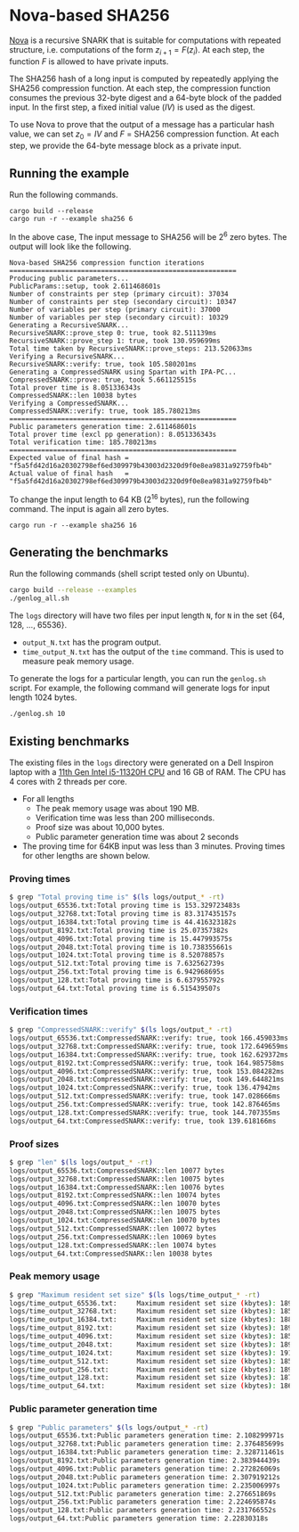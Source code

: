 # Nova-based SHA256
 
[Nova](https://github.com/microsoft/Nova) is a recursive SNARK that is suitable for computations with repeated structure, i.e. computations of the form $z_{i+1} = F(z_i)$. At each step, the function $F$ is allowed to have private inputs.

The SHA256 hash of a long input is computed by repeatedly applying the SHA256 compression function. At each step, the compression function consumes the previous 32-byte digest and a 64-byte block of the padded input. In the first step, a fixed initial value ($IV$) is used as the digest.

To use Nova to prove that the output of a message has a particular hash value, we can set $z_0 = IV$ and $F$ = SHA256 compression function. At each step, we provide the 64-byte message block as a private input.

## Running the example
Run the following commands.
```
cargo build --release
cargo run -r --example sha256 6
```
In the above case, The input message to SHA256 will be $2^6$ zero bytes. The output will look like the following.
```
Nova-based SHA256 compression function iterations
=========================================================
Producing public parameters...
PublicParams::setup, took 2.611468601s 
Number of constraints per step (primary circuit): 37034
Number of constraints per step (secondary circuit): 10347
Number of variables per step (primary circuit): 37000
Number of variables per step (secondary circuit): 10329
Generating a RecursiveSNARK...
RecursiveSNARK::prove_step 0: true, took 82.511139ms 
RecursiveSNARK::prove_step 1: true, took 130.959699ms 
Total time taken by RecursiveSNARK::prove_steps: 213.520633ms
Verifying a RecursiveSNARK...
RecursiveSNARK::verify: true, took 105.580201ms
Generating a CompressedSNARK using Spartan with IPA-PC...
CompressedSNARK::prove: true, took 5.661125515s
Total prover time is 8.051336343s
CompressedSNARK::len 10038 bytes
Verifying a CompressedSNARK...
CompressedSNARK::verify: true, took 185.780213ms
=========================================================
Public parameters generation time: 2.611468601s 
Total prover time (excl pp generation): 8.051336343s
Total verification time: 185.780213ms
=========================================================
Expected value of final hash = "f5a5fd42d16a20302798ef6ed309979b43003d2320d9f0e8ea9831a92759fb4b"
Actual value of final hash   = "f5a5fd42d16a20302798ef6ed309979b43003d2320d9f0e8ea9831a92759fb4b"
```

To change the input length to 64 KB ($2^{16}$ bytes), run the following command. The input is again all zero bytes.
```
cargo run -r --example sha256 16
```

## Generating the benchmarks
Run the following commands (shell script tested only on Ubuntu).
```bash
cargo build --release --examples
./genlog_all.sh
```
The `logs` directory will have two files per input length `N`, for `N` in the set {64, 128, ..., 65536}.

- `output_N.txt` has the program output.
- `time_output_N.txt` has the output of the `time` command. This is used to measure peak memory usage.

To generate the logs for a particular length, you can run the `genlog.sh` script. For example, the following command will generate logs for input length 1024 bytes.
```
./genlog.sh 10
```
## Existing benchmarks
The existing files in the `logs` directory were generated on a Dell Inspiron laptop with a [11th Gen Intel i5-11320H CPU](https://ark.intel.com/content/www/us/en/ark/products/217183/intel-core-i511320h-processor-8m-cache-up-to-4-50-ghz-with-ipu.html) and 16 GB of RAM. The CPU has 4 cores with 2 threads per core.
- For all lengths
  - The peak memory usage was about 190 MB.
  - Verification time was less than 200 milliseconds.
  - Proof size was about 10,000 bytes.
  - Public parameter generation time was about 2 seconds
- The proving time for 64KB input was less than 3 minutes. Proving times for other lengths are shown below.

### Proving times
```bash
$ grep "Total proving time is" $(ls logs/output_* -rt)
logs/output_65536.txt:Total proving time is 153.329723483s
logs/output_32768.txt:Total proving time is 83.317435157s
logs/output_16384.txt:Total proving time is 44.416323182s
logs/output_8192.txt:Total proving time is 25.07357382s
logs/output_4096.txt:Total proving time is 15.447993575s
logs/output_2048.txt:Total proving time is 10.738355661s
logs/output_1024.txt:Total proving time is 8.52078857s
logs/output_512.txt:Total proving time is 7.632562739s
logs/output_256.txt:Total proving time is 6.942968695s
logs/output_128.txt:Total proving time is 6.637955792s
logs/output_64.txt:Total proving time is 6.515439507s
```

### Verification times
```bash
$ grep "CompressedSNARK::verify" $(ls logs/output_* -rt)
logs/output_65536.txt:CompressedSNARK::verify: true, took 166.459033ms
logs/output_32768.txt:CompressedSNARK::verify: true, took 172.649659ms
logs/output_16384.txt:CompressedSNARK::verify: true, took 162.629372ms
logs/output_8192.txt:CompressedSNARK::verify: true, took 164.985758ms
logs/output_4096.txt:CompressedSNARK::verify: true, took 153.084282ms
logs/output_2048.txt:CompressedSNARK::verify: true, took 149.644821ms
logs/output_1024.txt:CompressedSNARK::verify: true, took 136.47942ms
logs/output_512.txt:CompressedSNARK::verify: true, took 147.028666ms
logs/output_256.txt:CompressedSNARK::verify: true, took 142.876465ms
logs/output_128.txt:CompressedSNARK::verify: true, took 144.707355ms
logs/output_64.txt:CompressedSNARK::verify: true, took 139.618166ms
```

### Proof sizes
```bash
$ grep "len" $(ls logs/output_* -rt)
logs/output_65536.txt:CompressedSNARK::len 10077 bytes
logs/output_32768.txt:CompressedSNARK::len 10075 bytes
logs/output_16384.txt:CompressedSNARK::len 10076 bytes
logs/output_8192.txt:CompressedSNARK::len 10074 bytes
logs/output_4096.txt:CompressedSNARK::len 10070 bytes
logs/output_2048.txt:CompressedSNARK::len 10075 bytes
logs/output_1024.txt:CompressedSNARK::len 10070 bytes
logs/output_512.txt:CompressedSNARK::len 10072 bytes
logs/output_256.txt:CompressedSNARK::len 10069 bytes
logs/output_128.txt:CompressedSNARK::len 10074 bytes
logs/output_64.txt:CompressedSNARK::len 10038 bytes
```

### Peak memory usage
```bash
$ grep "Maximum resident set size" $(ls logs/time_output_* -rt)
logs/time_output_65536.txt:     Maximum resident set size (kbytes): 189124
logs/time_output_32768.txt:     Maximum resident set size (kbytes): 185732
logs/time_output_16384.txt:     Maximum resident set size (kbytes): 188660
logs/time_output_8192.txt:      Maximum resident set size (kbytes): 189748
logs/time_output_4096.txt:      Maximum resident set size (kbytes): 185940
logs/time_output_2048.txt:      Maximum resident set size (kbytes): 189444
logs/time_output_1024.txt:      Maximum resident set size (kbytes): 191332
logs/time_output_512.txt:       Maximum resident set size (kbytes): 185540
logs/time_output_256.txt:       Maximum resident set size (kbytes): 189904
logs/time_output_128.txt:       Maximum resident set size (kbytes): 187456
logs/time_output_64.txt:        Maximum resident set size (kbytes): 186700
```
### Public parameter generation time
```bash
$ grep "Public parameters" $(ls logs/output_* -rt)
logs/output_65536.txt:Public parameters generation time: 2.108299971s 
logs/output_32768.txt:Public parameters generation time: 2.376485699s 
logs/output_16384.txt:Public parameters generation time: 2.328711461s 
logs/output_8192.txt:Public parameters generation time: 2.383944439s 
logs/output_4096.txt:Public parameters generation time: 2.272826069s 
logs/output_2048.txt:Public parameters generation time: 2.307919212s 
logs/output_1024.txt:Public parameters generation time: 2.235006997s 
logs/output_512.txt:Public parameters generation time: 2.276651869s 
logs/output_256.txt:Public parameters generation time: 2.224695874s 
logs/output_128.txt:Public parameters generation time: 2.231766552s 
logs/output_64.txt:Public parameters generation time: 2.22830318s 
```